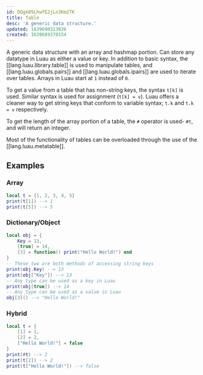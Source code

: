 ```yaml
---
id: DQgk05LhwfE2jLn3Km2TK
title: Table
desc: 'A generic data structure.'
updated: 1639690313836
created: 1639689370154
---
```


A generic data structure with an array and hashmap portion. Can store any datatype in Luau as either a value or key. In addition to basic syntax, the [[lang.luau.library.table]] is used to manipulate tables, and [[lang.luau.globals.pairs]] and [[lang.luau.globals.ipairs]] are used to iterate over tables. Arrays in Luau start at `1` instead of `0`.

To get a value from a table that has non-string keys, the syntax `t[k]` is used. Similar syntax is used for assignment (`t[k] = v`). Luau offers a cleaner way to get string keys that conform to variable syntax; `t.k` and `t.k = v` respectively.

To get the length of the array portion of a table, the `#` operator is used- `#t`, and will return an integer.

Most of the functionality of tables can be overloaded through the use of the [[lang.luau.metatable]].

## Examples
### Array
```Lua
local t = {1, 2, 3, 4, 5}
print(t[1]) --> 1
print(t[5]) --> 5
```
### Dictionary/Object
```Lua
local obj = {
    Key = 13,
    [true] = 14,
    [3] = function() print("Hello World!") end
}
-- These two are both methods of accessing string keys
print(obj.Key) --> 13
print(obj["Key"]) --> 13
-- Any type can be used as a key in Luau
print(obj[true]) --> 14
-- Any type can be used as a value in Luau
obj[3]() --> "Hello World!"
```
### Hybrid
```Lua
local t = {
    [1] = 1,
    [2] = 2,
    ["Hello World!"] = false
}
print(#t) --> 2
print(t[2]) --> 2
print(t["Hello World!"]) --> false
```